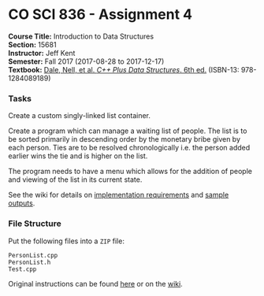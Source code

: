 # CO SCI 836 - Assignment 4
**Course Title:** Introduction to Data Structures<br/>
**Section:** 15681<br/>
**Instructor:** Jeff Kent<br/>
**Semester:** Fall 2017 (2017-08-28 to 2017-12-17)<br/>
**Textbook:** [Dale, Nell, et al. _C++ Plus Data Structures_. 6th ed.](http://www.jblearning.com/catalog/9781284089189/) (ISBN-13: 978-1284089189)

### Tasks
Create a custom singly-linked list container.

Create a program which can manage a waiting list of people. The list is to be
sorted primarily in descending order by the monetary bribe given by each
person. Ties are to be resolved chronologically i.e. the person added earlier
wins the tie and is higher on the list.

The program needs to have a menu which allows for the addition of people and
viewing of the list in its current state.

See the wiki for details on
[implementation requirements](https://github.com/MarkKoz/COSCI-836/wiki/Module-5-—-Linked-List)
and [sample outputs](https://github.com/MarkKoz/COSCI-836/wiki/Assignment-4-—-Code-&-Outputs#sample-output).

### File Structure
Put the following files into a `ZIP` file:
```
PersonList.cpp
PersonList.h
Test.cpp
```

Original instructions can be found
[here](https://www.genghiskhent.com/jak/836/assignments/836a4.html) or on the
[wiki](https://github.com/MarkKoz/COSCI-836/wiki/Assignment-4).
